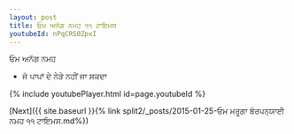 ```yaml
---
layout: post
title: ਓਮ ਅਨੱਗ ਨਮਹ ੧੧ ਟਾਇਮਸ
youtubeId: nPqCRS0ZpxI
---
```

 
 
 ਓਮ ਅਨੱਗ ਨਮਹ  
 
 -  ਜੋ ਪਾਪਾਂ ਦੇ ਨੇੜੇ ਨਹੀਂ ਜਾ ਸਕਦਾ 
 
  
 
  
 
 
 
 
 
 


{% include youtubePlayer.html id=page.youtubeId %}
 
[Next]({{ site.baseurl }}{% link  split2/_posts/2015-01-25-ਓਮ ਮਰੂਗਾ ਬੰਰਪਨ੍ਯਾਈ ਨਮਹ ੧੧ ਟਾਇਮਸ.md%})
 
